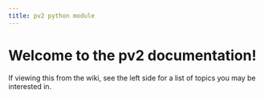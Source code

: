 ```yaml
---
title: pv2 python module
---
```


# Welcome to the pv2 documentation!

If viewing this from the wiki, see the left side for a list of topics you may be
interested in.
